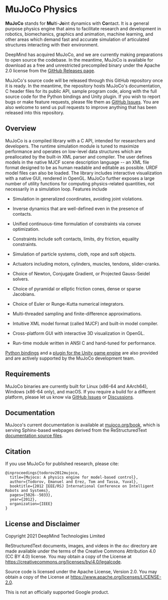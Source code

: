 # MuJoCo Physics

**MuJoCo** stands for **Mu**lti-**Jo**int dynamics with **Co**ntact. It is a
general purpose physics engine that aims to facilitate research and development
in robotics, biomechanics, graphics and animation, machine learning, and other
areas which demand fast and accurate simulation of articulated structures
interacting with their environment.

DeepMind has acquired MuJoCo, and we are currently making preparations to open
source the codebase. In the meantime, MuJoCo is available for download as a free
and unrestricted precompiled binary under the Apache 2.0 license from
the [GitHub Releases page](https://github.com/deepmind/mujoco/releases).

MuJoCo's source code will be released through this GitHub repository once it is
ready. In the meantime, the repository hosts MuJoCo's documentation, C header
files for its public API, sample program code, along with the full source code
for the Python bindings and Unity plugin. If you wish to report bugs or make
feature requests, please file them as [GitHub Issues]. You are also welcome to
send us pull requests to improve anything that has been released into this
repository.


## Overview

MuJoCo is a compiled library with a C API, intended for researchers and
developers. The runtime simulation module is tuned to maximize performance and
operates on low-level data structures which are preallocated by the built-in XML
parser and compiler. The user defines models in the native MJCF scene
description language -- an XML file format designed to be as human readable and
editable as possible. URDF model files can also be loaded. The library includes
interactive visualization with a native GUI, rendered in OpenGL. MuJoCo further
exposes a large number of utility functions for computing physics-related
quantities, not necessarily in a simulation loop. Features include

-   Simulation in generalized coordinates, avoiding joint violations.

-   Inverse dynamics that are well-defined even in the presence of contacts.

-   Unified continuous-time formulation of constraints via convex optimization.

-   Constraints include soft contacts, limits, dry friction, equality
    constraints.

-   Simulation of particle systems, cloth, rope and soft objects.

-   Actuators including motors, cylinders, muscles, tendons, slider-cranks.

-   Choice of Newton, Conjugate Gradient, or Projected Gauss-Seidel solvers.

-   Choice of pyramidal or elliptic friction cones, dense or sparse Jacobians.

-   Choice of Euler or Runge-Kutta numerical integrators.

-   Multi-threaded sampling and finite-difference approximations.

-   Intuitive XML model format (called MJCF) and built-in model compiler.

-   Cross-platform GUI with interactive 3D visualization in OpenGL.

-   Run-time module written in ANSI C and hand-tuned for performance.

[Python bindings](https://github.com/deepmind/mujoco/tree/main/python) and a
[plugin for the Unity game engine](https://github.com/deepmind/mujoco/tree/main/unity)
are also provided and are actively supported by the MuJoCo development team.


## Requirements

MuJoCo binaries are currently built for Linux (x86-64 and AArch64),
Windows (x86-64 only), and macOS. If you require a build for a different
platform, please let us know via [GitHub Issues] or
[Discussions](https://github.com/deepmind/mujoco/discussions).


## Documentation

MuJoco's current documentation is available at [mujoco.org/book], which is
serving Sphinx-based webpages derived from the ReStructuredText
[documentation source files].


## Citation

If you use MuJoCo for published research, please cite:

```
@inproceedings{todorov2012mujoco,
  title={Mujoco: A physics engine for model-based control},
  author={Todorov, Emanuel and Erez, Tom and Tassa, Yuval},
  booktitle={2012 IEEE/RSJ International Conference on Intelligent Robots and Systems},
  pages={5026--5033},
  year={2012},
  organization={IEEE}
}
```


## License and Disclaimer

Copyright 2021 DeepMind Technologies Limited

ReStructuredText documents, images, and videos in the `doc` directory are made
available under the terms of the Creative Commons Attribution 4.0 (CC BY 4.0)
license. You may obtain a copy of the License at
https://creativecommons.org/licenses/by/4.0/legalcode.

Source code is licensed under the Apache License, Version 2.0. You may obtain a
copy of the License at https://www.apache.org/licenses/LICENSE-2.0.

This is not an officially supported Google product.


[GitHub Issues]: https://github.com/deepmind/mujoco/issues
[documentation source files]: https://github.com/deepmind/mujoco/tree/main/doc
[mujoco.org/book]: https://mujoco.org/book
